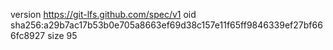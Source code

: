 version https://git-lfs.github.com/spec/v1
oid sha256:a29b7ac17b53b0e705a8663ef69d38c157e11f65ff9846339ef27bf666fc8927
size 95
